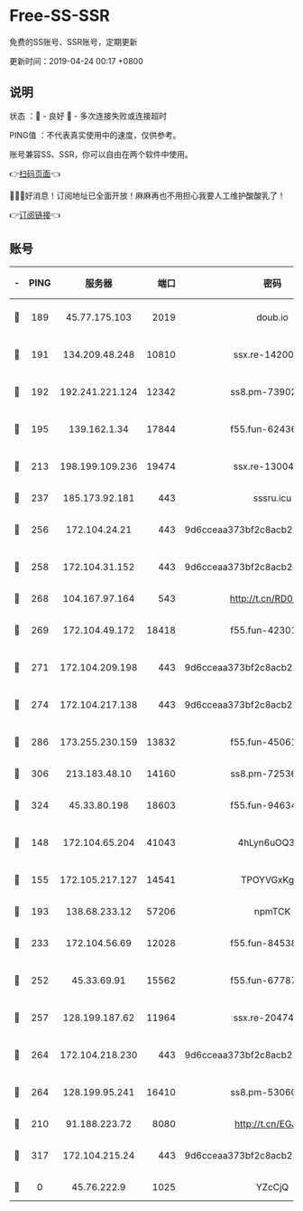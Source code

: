 # Free-SS-SSR

免费的SS账号、SSR账号，定期更新

更新时间：2019-04-24 00:17 +0800

## 说明

状态     ：🙂 - 良好 🙁 - 多次连接失败或连接超时

PING值   ：不代表真实使用中的速度，仅供参考。

账号兼容SS、SSR，你可以自由在两个软件中使用。

👉[扫码页面](https://liesauer.github.io/Free-SS-SSR/)👈

🎉🎉🎉好消息！订阅地址已全面开放！麻麻再也不用担心我要人工维护酸酸乳了！

👉[订阅链接](https://www.liesauer.net/yogurt/subscribe?ACCESS_TOKEN=DAYxR3mMaZAsaqUb)👈

## 账号

|-|PING|服务器|端口|密码|加密方式|区域|
|:----:|:----:|:-----:|-----:|:----:|:----:|:----:|
|🙂|189|45.77.175.103|2019|doub.io|aes-128-ctr|SG|
|🙂|191|134.209.48.248|10810|ssx.re-14200963|aes-256-cfb|US|
|🙂|192|192.241.221.124|12342|ss8.pm-73902144|aes-256-cfb|US|
|🙂|195|139.162.1.34|17844|f55.fun-62436274|aes-256-cfb|SG|
|🙂|213|198.199.109.236|19474|ssx.re-13004881|aes-256-cfb|US|
|🙂|237|185.173.92.181|443|sssru.icu|rc4-md5|RU|
|🙂|256|172.104.24.21|443|9d6cceaa373bf2c8acb22e60b6a58be6|aes-256-cfb|US|
|🙂|258|172.104.31.152|443|9d6cceaa373bf2c8acb22e60b6a58be6|aes-256-cfb|US|
|🙂|268|104.167.97.164|543|http://t.cn/RD0D7sx|rc4-md5|CA|
|🙂|269|172.104.49.172|18418|f55.fun-42301611|aes-256-cfb|SG|
|🙂|271|172.104.209.198|443|9d6cceaa373bf2c8acb22e60b6a58be6|aes-256-cfb|US|
|🙂|274|172.104.217.138|443|9d6cceaa373bf2c8acb22e60b6a58be6|aes-256-cfb|US|
|🙂|286|173.255.230.159|13832|f55.fun-45061463|aes-256-cfb|US|
|🙂|306|213.183.48.10|14160|ss8.pm-72536569|rc4-md5|RU|
|🙂|324|45.33.80.198|18603|f55.fun-94634073|aes-256-cfb|US|
|🙂|148|172.104.65.204|41043|4hLyn6uOQ3hU|aes-256-cfb|JP|
|🙂|155|172.105.217.127|14541|TPOYVGxKglpi|aes-256-cfb|JP|
|🙂|193|138.68.233.12|57206|npmTCK|rc4-md5|US|
|🙂|233|172.104.56.69|12028|f55.fun-84538440|aes-256-cfb|SG|
|🙂|252|45.33.69.91|15562|f55.fun-67787601|aes-256-cfb|US|
|🙂|257|128.199.187.62|11964|ssx.re-20474884|aes-256-cfb|SG|
|🙂|264|172.104.218.230|443|9d6cceaa373bf2c8acb22e60b6a58be6|aes-256-cfb|US|
|🙂|264|128.199.95.241|16410|ss8.pm-53060931|aes-256-cfb|SG|
|🙁|210|91.188.223.72|8080|http://t.cn/EGJIyrl|rc4-md5|RU|
|🙁|317|172.104.215.24|443|9d6cceaa373bf2c8acb22e60b6a58be6|aes-256-cfb|US|
|🙁|0|45.76.222.9|1025|YZcCjQ|rc4-md5|JP|
